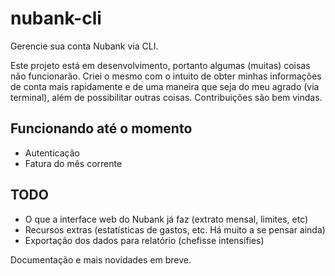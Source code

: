# nubank-cli
Gerencie sua conta Nubank via CLI.

Este projeto está em desenvolvimento, portanto algumas (muitas) coisas não funcionarão.
Criei o mesmo com o intuito de obter minhas informações de conta mais rapidamente e de uma maneira que seja do meu agrado (via terminal),
além de possibilitar outras coisas.
Contribuições são bem vindas.

## Funcionando até o momento

- Autenticação
- Fatura do mês corrente

## TODO

- O que a interface web do Nubank já faz (extrato mensal, limites, etc)
- Recursos extras (estatísticas de gastos, etc. Há muito a se pensar ainda)
- Exportação dos dados para relatório (chefisse intensifies)
 
Documentação e mais novidades em breve.